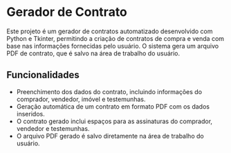 # Gerador de Contrato

Este projeto é um gerador de contratos automatizado desenvolvido com Python e Tkinter, permitindo a criação de contratos de compra e venda com base nas informações fornecidas pelo usuário. O sistema gera um arquivo PDF de contrato, que é salvo na área de trabalho do usuário.

## Funcionalidades

- Preenchimento dos dados do contrato, incluindo informações do comprador, vendedor, imóvel e testemunhas.
- Geração automática de um contrato em formato PDF com os dados inseridos.
- O contrato gerado inclui espaços para as assinaturas do comprador, vendedor e testemunhas.
- O arquivo PDF gerado é salvo diretamente na área de trabalho do usuário.

